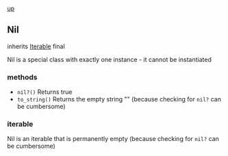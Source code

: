 [up](index.md)

## Nil
inherits [Iterable](iterable.md)
final

Nil is a special class with exactly one instance - it cannot be instantiated

### methods
- `nil?()` Returns true
- `to_string()` Returns the empty string "" (because checking for `nil?` can be cumbersome)

### iterable
Nil is an iterable that is permanently empty (because checking for `nil?` can be cumbersome)
